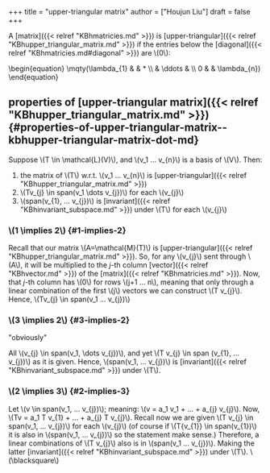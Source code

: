 +++
title = "upper-triangular matrix"
author = ["Houjun Liu"]
draft = false
+++

A [matrix]({{< relref "KBhmatricies.md" >}}) is [upper-triangular]({{< relref "KBhupper_triangular_matrix.md" >}}) if the entries below the [diagonal]({{< relref "KBhmatricies.md#diagonal" >}}) are \\(0\\):

\begin{equation}
\mqty(\lambda\_{1} & & \* \\\ & \ddots & \\\ 0 & & \lambda\_{n})
\end{equation}


## properties of [upper-triangular matrix]({{< relref "KBhupper_triangular_matrix.md" >}}) {#properties-of-upper-triangular-matrix--kbhupper-triangular-matrix-dot-md}

Suppose \\(T \in \mathcal{L}(V)\\), and \\(v\_1 ... v\_{n}\\) is a basis of \\(V\\). Then:

1.  the matrix of \\(T\\) w.r.t. \\(v\_1 ... v\_{n}\\) is [upper-triangular]({{< relref "KBhupper_triangular_matrix.md" >}})
2.  \\(Tv\_{j} \in span(v\_1 \dots v\_{j})\\) for each \\(v\_{j}\\)
3.  \\(span(v\_{1}, ... v\_{j})\\) is [invariant]({{< relref "KBhinvariant_subspace.md" >}}) under \\(T\\) for each \\(v\_{j}\\)


### \\(1 \implies 2\\) {#1-implies-2}

Recall that our matrix \\(A=\mathcal{M}(T)\\) is [upper-triangular]({{< relref "KBhupper_triangular_matrix.md" >}}). So, for any \\(v\_{j}\\) sent through \\(A\\), it will be multiplied to the $j$-th column [vector]({{< relref "KBhvector.md" >}}) of the [matrix]({{< relref "KBhmatricies.md" >}}). Now, that $j$-th column has \\(0\\) for rows \\(j+1 ... n\\), meaning that only through a linear combination of the first \\(j\\) vectors we can construct \\(T v\_{j}\\). Hence, \\(Tv\_{j} \in span(v\_1 ... v\_{j})\\)


### \\(3 \implies 2\\) {#3-implies-2}

"obviously"

All \\(v\_{j} \in span(v\_1, \dots v\_{j})\\), and yet \\(T v\_{j} \in span (v\_{1}, ... v\_{j})\\) as it is given. Hence, \\(span(v\_1, ... v\_{j})\\) is [invariant]({{< relref "KBhinvariant_subspace.md" >}}) under \\(T\\).


### \\(2 \implies 3\\) {#2-implies-3}

Let \\(v \in span(v\_1, ... v\_{j})\\); meaning: \\(v = a\_1 v\_1 + ... + a\_{j} v\_{j}\\). Now, \\(Tv = a\_1 T v\_{1} + ... + a\_{j} T v\_{j}\\). Recall now we are given \\(T v\_{j} \in span(v\_1, ... v\_{j})\\) for each \\(v\_{j}\\) (of course if \\(T{v\_{1}} \in span(v\_{1})\\)  it is also in \\(span(v\_1, ... v\_{j})\\) so the statement make sense.) Therefore, a linear combinations of \\(T v\_{j}\\) also is in \\(span(v\_1 ... v\_{j})\\). Making the latter [invariant]({{< relref "KBhinvariant_subspace.md" >}}) under \\(T\\). \\(\blacksquare\\)
